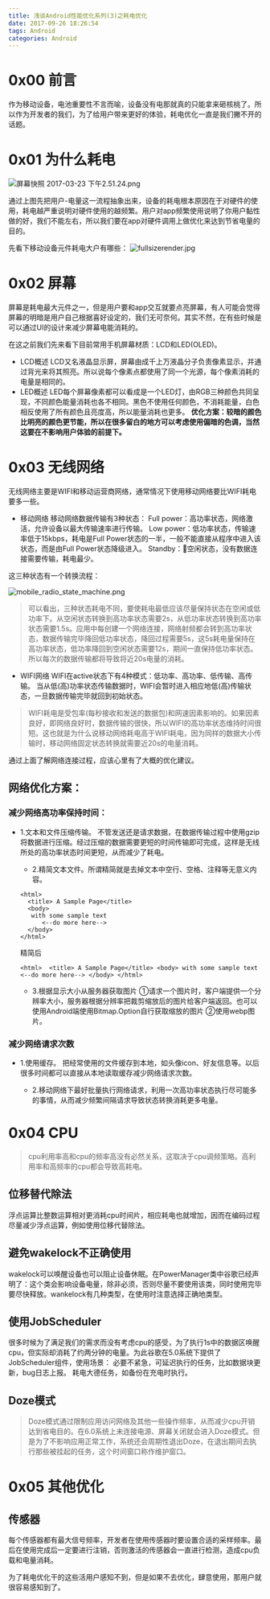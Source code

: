 ```yaml
---
title: 浅谈Android性能优化系列(3)之耗电优化
date: 2017-09-26 18:26:54
tags: Android
categories: Android
---
```


# 0x00 前言

作为移动设备，电池重要性不言而喻，设备没有电那就真的只能拿来砸核桃了。所以作为开发者的我们，为了给用户带来更好的体验，耗电优化一直是我们撇不开的话题。

# 0x01 为什么耗电

![屏幕快照 2017-03-23 下午2.51.24.png](http://upload-images.jianshu.io/upload_images/1796052-09bf2f70fae572b2.png?imageMogr2/auto-orient/strip%7CimageView2/2/w/1240)

通过上图先把用户-电量这一流程抽象出来，设备的耗电根本原因在于对硬件的使用，耗电越严重说明对硬件使用的越频繁。用户对app频繁使用说明了你用户黏性做的好，我们不能左右，所以我们要在app对硬件调用上做优化来达到节省电量的目的。

<!-- more -->

先看下移动设备元件耗电大户有哪些：
![fullsizerender.jpg](http://upload-images.jianshu.io/upload_images/1796052-9f6e93db0de1fb2a.jpg?imageMogr2/auto-orient/strip%7CimageView2/2/w/1240)

# 0x02 屏幕

屏幕是耗电最大元件之一，但是用户要和app交互就要点亮屏幕，有人可能会觉得屏幕的明暗是用户自己根据喜好设定的，我们无可奈何。其实不然，在有些时候是可以通过UI的设计来减少屏幕电能消耗的。

在这之前我们先来看下目前常用手机屏幕材质：LCD和LED(OLED)。
- LCD概述
  LCD又名液晶显示屏，屏幕由成千上万液晶分子负责像素显示，并通过背光来将其照亮。所以说每个像素点都使用了同一个光源，每个像素消耗的电量是相同的。
- LED概述
  LED每个屏幕像素都可以看成是一个LED灯，由RGB三种颜色共同呈现，不同颜色能量消耗也各不相同。黑色不使用任何颜色，不消耗能量，白色相反使用了所有颜色且亮度高，所以能量消耗也更多。
**优化方案：较暗的颜色比明亮的颜色更节能，所以在很多留白的地方可以考虑使用偏暗的色调，当然这要在不影响用户体验的前提下。**

# 0x03 无线网络

无线网络主要是WIFI和移动运营商网络，通常情况下使用移动网络要比WIFI耗电要多一些。

- 移动网络
  移动网络数据传输有3种状态：
  Full power：高功率状态，网络激活，允许设备以最大传输速率进行传输。
  Low power：低功率状态，传输速率低于15kbps，耗电是Full Power状态的一半，一般不能直接从程序中进入该状态，而是由Full Power状态降级进入。
  Standby：空闲状态，没有数据连接需要传输，耗电最少。

这三种状态有一个转换流程：

![mobile_radio_state_machine.png](http://upload-images.jianshu.io/upload_images/1796052-c669c0cfaae7f3b6.png?imageMogr2/auto-orient/strip%7CimageView2/2/w/1240)
>可以看出，三种状态耗电不同，要使耗电最低应该尽量保持状态在空闲或低功率下。从空闲状态转换到高功率状态需要2s，从低功率状态转换到高功率状态需要1.5s。应用中每创建一个网络连接，网络射频都会转到高功率状态，数据传输完毕降回低功率状态，降回过程需要5s，这5s耗电量保持在高功率状态，低功率降回到空闲状态需要12s，期间一直保持低功率状态。所以每次的数据传输都将导致将近20s电量的消耗。

- WIFI网络
  WIFI在active状态下有4种模式：低功率、高功率、低传输、高传输。
  当从低(高)功率状态传输数据时，WIFI会暂时进入相应地低(高)传输状态，一旦数据传输完毕就回到初始状态。
>WIFI耗电是受包率(每秒接收和发送的数据包)和网速因素影响的。如果因素良好，即网络良好时，数据传输的很快，所以WIFI的高功率状态维持时间很短。这也就是为什么说移动网络耗电高于WIFI耗电，因为同样的数据大小传输时，移动网络固定状态转换就需要近20s的电量消耗。



通过上面了解网络连接过程，应该心里有了大概的优化建议。

## 网络优化方案：

### 减少网络高功率保持时间：

- 1.文本和文件压缩传输。
  不管发送还是请求数据，在数据传输过程中使用gzip将数据进行压缩。经过压缩的数据需要更短的时间传输即可完成，这样是无线所处的高功率状态时间更短，从而减少了耗电。
  - 2.精简文本文件。所谓精简就是去掉文本中空行、空格、注释等无意义内容。

  ```
  <html>  
    <title> A Sample Page</title> 
    <body> 
   	 with some sample text 
  		<--do more here--> 
  	</body> 
  </html>
  ```
  精简后

  ```
  <html>  <title> A Sample Page</title> <body> with some sample text 			<--do more here--> </body> </html>
  ```
   - 3.根据显示大小从服务器获取图片
       ①请求一个图片时，客户端提供一个分辨率大小，服务器根据分辨率把裁剪缩放后的图片给客户端返回。也可以使用Android端使用Bitmap.Option自行获取缩放的图片
         ②使用webp图片。

### 减少网络请求次数

- 1.使用缓存。
  把经常使用的文件缓存到本地，如头像icon、好友信息等。以后很多时间都可以直接从本地读取缓存减少网络请求次数。

  - 2.移动网络下最好批量执行网络请求，利用一次高功率状态执行尽可能多的事情，从而减少频繁间隔请求导致状态转换消耗更多电量。

# 0x04 CPU

>cpu利用率高和cpu的频率高没有必然关系，这取决于cpu调频策略。高利用率和高频率的cpu都会导致高耗电。

## 位移替代除法

浮点运算比整数运算相对更消耗cpu时间片，相应耗电也就增加，因而在编码过程尽量减少浮点运算，例如使用位移代替除法。

## 避免wakelock不正确使用

wakelock可以唤醒设备也可以阻止设备休眠。在PowerManager类中谷歌已经声明了：这个类会影响设备电量，除非必须，否则尽量不要使用该类，同时使用完毕要尽快释放。wankelock有几种类型，在使用时注意选择正确地类型。

## 使用JobScheduler

很多时候为了满足我们的需求而没有考虑cpu的感受，为了执行1s中的数据区唤醒cpu，但实际却消耗了约两分钟的电量。为此谷歌在5.0系统下提供了JobScheduler组件，使用场景：
必要不紧急，可延迟执行的任务，比如数据块更新，bug日志上报。
耗电大德任务，如备份在充电时执行。

## Doze模式

>Doze模式通过限制应用访问网络及其他一些操作频率，从而减少cpu开销达到省电目的。在6.0系统上未连接电源、屏幕关闭就会进入Doze模式。但是为了不影响应用正常工作，系统还会周期性退出Doze，在退出期间去执行那些被挂起的任务，这个时间窗口称作维护窗口。

# 0x05 其他优化

## 传感器

每个传感器都有最大信号频率，开发者在使用传感器时要设置合适的采样频率。最后在使用完成后一定要进行注销，否则激活的传感器会一直进行检测，造成cpu负载和电量消耗。

为了耗电优化干的这些活用户感知不到，但是如果不去优化，肆意使用，那用户就很容易感知到了。